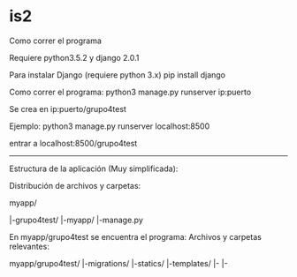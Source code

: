 # is2

Como correr el programa

Requiere python3.5.2 y django 2.0.1

Para instalar Django (requiere python 3.x)
pip install django

Como correr el programa:
python3 manage.py runserver ip:puerto

Se crea en ip:puerto/grupo4test

Ejemplo: 
python3 manage.py runserver localhost:8500

entrar a
localhost:8500/grupo4test

*********************

Estructura de la aplicación (Muy simplificada):

Distribución de archivos y carpetas:

myapp/

  |-grupo4test/
  |-myapp/
  |-manage.py
 
En myapp/grupo4test se encuentra el programa:
Archivos y carpetas relevantes:

myapp/grupo4test/
  |-migrations/
  |-statics/
  |-templates/
  |-
  |-
  
  




